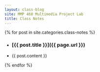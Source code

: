 ```yaml
---
layout: class-blog
site: MMP 460 Multimedia Project Lab
title: Class Notes
---
```



{% for post in site.categories.class-notes %}
 + <h3>[{{ post.title }}]({{ page.url }})</h3>
  + <div>{{ post.content }}</div>
{% endfor %}

